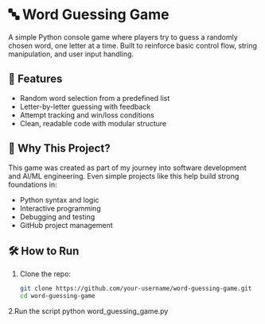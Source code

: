 # 🔤 Word Guessing Game

A simple Python console game where players try to guess a randomly chosen word, one letter at a time. Built to reinforce basic control flow, string manipulation, and user input handling.

## 🚀 Features
- Random word selection from a predefined list
- Letter-by-letter guessing with feedback
- Attempt tracking and win/loss conditions
- Clean, readable code with modular structure

## 🧠 Why This Project?
This game was created as part of my journey into software development and AI/ML engineering. Even simple projects like this help build strong foundations in:
- Python syntax and logic
- Interactive programming
- Debugging and testing
- GitHub project management

## 🛠️ How to Run
1. Clone the repo:
   ```bash
   git clone https://github.com/your-username/word-guessing-game.git
   cd word-guessing-game
   
2.Run the script
  python word_guessing_game.py
